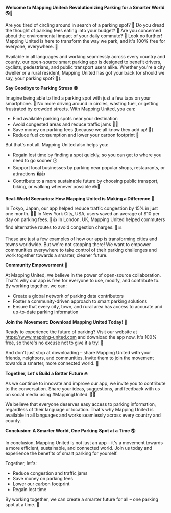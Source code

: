 **Welcome to Mapping United: Revolutionizing Parking for a Smarter World 🌎🚗**

Are you tired of circling around in search of a parking spot? 🔄 Do you dread the thought of parking fees eating into your budget? 💸 Are you concerned about the environmental impact of your daily commute? 🌳 Look no further! Mapping United is here to transform the way we park, and it's 100% free for everyone, everywhere. 🎉

Available in all languages and working seamlessly across every country and county, our open-source smart parking app is designed to benefit drivers, cyclists, pedestrians, and public transport users alike. Whether you're a city dweller or a rural resident, Mapping United has got your back (or should we say, your parking spot? 🙏).

**Say Goodbye to Parking Stress 😩**

Imagine being able to find a parking spot with just a few taps on your smartphone. 📱 No more driving around in circles, wasting fuel, or getting frustrated by crowded streets. With Mapping United, you can:

* Find available parking spots near your destination
* Avoid congested areas and reduce traffic jams 🚗💨
* Save money on parking fees (because we all know they add up! 💸)
* Reduce fuel consumption and lower your carbon footprint 🌱

But that's not all. Mapping United also helps you:

* Regain lost time by finding a spot quickly, so you can get to where you need to go sooner 🕒
* Support local businesses by parking near popular shops, restaurants, or attractions 🛍️👍
* Contribute to a more sustainable future by choosing public transport, biking, or walking whenever possible 🚲💚

**Real-World Scenarios: How Mapping United is Making a Difference 🌟**

In Tokyo, Japan, our app helped reduce traffic congestion by 15% in just one month. 🚗💥 In New York City, USA, users saved an average of $10 per day on parking fees. 💸👍 In London, UK, Mapping United helped commuters find alternative routes to avoid congestion charges. 🚗📊

These are just a few examples of how our app is transforming cities and towns worldwide. But we're not stopping there! We want to empower communities everywhere to take control of their parking challenges and work together towards a smarter, cleaner future.

**Community Empowerment 🌈**

At Mapping United, we believe in the power of open-source collaboration. That's why our app is free for everyone to use, modify, and contribute to. By working together, we can:

* Create a global network of parking data contributors
* Foster a community-driven approach to smart parking solutions
* Ensure that every city, town, and rural area has access to accurate and up-to-date parking information

**Join the Movement: Download Mapping United Today! 🎉**

Ready to experience the future of parking? Visit our website at https://www.mapping-united.com and download the app now. It's 100% free, so there's no excuse not to give it a try! 📲

And don't just stop at downloading – share Mapping United with your friends, neighbors, and communities. Invite them to join the movement towards a smarter, more connected world. 💬

**Together, Let's Build a Better Future 🔥**

As we continue to innovate and improve our app, we invite you to contribute to the conversation. Share your ideas, suggestions, and feedback with us on social media using #MappingUnited. 📱💬

We believe that everyone deserves easy access to parking information, regardless of their language or location. That's why Mapping United is available in all languages and works seamlessly across every country and county.

**Conclusion: A Smarter World, One Parking Spot at a Time 🌎**

In conclusion, Mapping United is not just an app – it's a movement towards a more efficient, sustainable, and connected world. Join us today and experience the benefits of smart parking for yourself.

Together, let's:

* Reduce congestion and traffic jams
* Save money on parking fees
* Lower our carbon footprint
* Regain lost time

By working together, we can create a smarter future for all – one parking spot at a time. 🌟